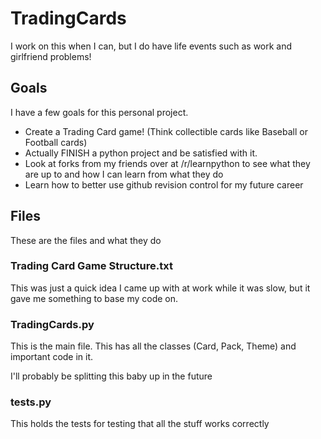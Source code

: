 # TradingCards

I work on this when I can, but I do have life events such as work and girlfriend problems!

## Goals
I have a few goals for this personal project.
* Create a Trading Card game! (Think collectible cards like Baseball or Football cards)
* Actually FINISH a python project and be satisfied with it.
* Look at forks from my friends over at /r/learnpython to see what they are up to and how I can learn from what they do
* Learn how to better use github revision control for my future career

## Files
These are the files and what they do
### Trading Card Game Structure.txt
This was just a quick idea I came up with at work while it was slow, but it gave me something to base my code on.
### TradingCards.py
This is the main file. This has all the classes (Card, Pack, Theme) and important code in it.

I'll probably be splitting this baby up in the future

### tests.py
This holds the tests for testing that all the stuff works correctly
